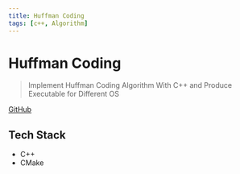 ```yaml
---
title: Huffman Coding
tags: [c++, Algorithm]
---
```


# Huffman Coding

> Implement Huffman Coding Algorithm With C++ and Produce Executable for Different OS

[GitHub](https://github.com/HuakunShen/HuffmanCoding)

## Tech Stack

- C++
- CMake
